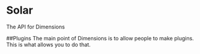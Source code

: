 # Solar
The API for Dimensions

##Plugins
The main point of Dimensions is to allow people to make plugins. This is what allows you to do that.
